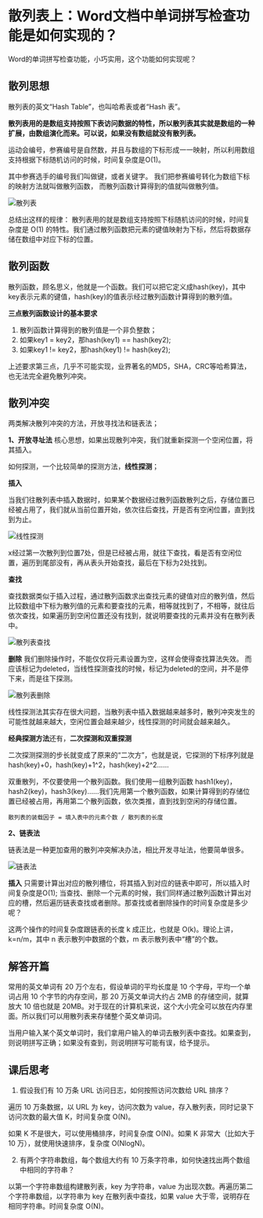 # 散列表上：Word文档中单词拼写检查功能是如何实现的？

Word的单词拼写检查功能，小巧实用，这个功能如何实现呢？

## 散列思想
散列表的英文“Hash Table”，也叫哈希表或者“Hash 表”。

**散列表用的是数组支持按照下表访问数据的特性，所以散列表其实就是数组的一种扩展，由数组演化而来。可以说，如果没有数组就没有散列表。**

运动会编号，参赛编号是自然数，并且与数组的下标形成一一映射，所以利用数组支持根据下标随机访问的时候，时间复杂度是O(1)。

其中参赛选手的编号我们叫做键，或者关键字。
我们把参赛编号转化为数组下标的映射方法就叫做散列函数，
而散列函数计算得到的值就叫做散列值。

![散列表](img/散列表.jpg)

总结出这样的规律：
散列表用的就是数组支持按照下标随机访问的时候，时间复杂度是 O(1) 的特性。我们通过散列函数把元素的键值映射为下标，然后将数据存储在数组中对应下标的位置。

## 散列函数
散列函数，顾名思义，他就是一个函数。我们可以把它定义成hash(key)，其中key表示元素的键值，hash(key)的值表示经过散列函数计算得到的散列值。

**三点散列函数设计的基本要求**
1. 散列函数计算得到的散列值是一个非负整数；
2. 如果key1 = key2，那hash(key1) == hash(key2);
3. 如果key1 != key2，那hash(key1) != hash(key2);

上述要求第三点，几乎不可能实现，业界著名的MD5，SHA，CRC等哈希算法，也无法完全避免散列冲突。

## 散列冲突

两类解决散列冲突的方法，开放寻找法和链表法；

**1、开放寻址法**
核心思想，如果出现散列冲突，我们就重新探测一个空闲位置，将其插入。

如何探测，一个比较简单的探测方法，**线性探测**；

**插入**

当我们往散列表中插入数据时，如果某个数据经过散列函数散列之后，存储位置已经被占用了，我们就从当前位置开始，依次往后查找，开是否有空闲位置，直到找到为止。

![线性探测](img/线性探测.jpg)

x经过第一次散列到位置7处，但是已经被占用，就往下查找，看是否有空闲位置，遍历到尾部没有，再从表头开始查找，最后在下标为2处找到。

**查找**

查找数据类似于插入过程，通过散列函数求出查找元素的键值对应的散列值，然后比较数组中下标为散列值的元素和要查找的元素，相等就找到了，不相等，就往后依次查找，如果遍历到空闲位置还没有找到，就说明要查找的元素并没有在散列表中。

![散列表查找](img/散列表查找.jpg)

**删除**
我们删除操作时，不能仅仅将元素设置为空，这样会使得查找算法失效。
而应该标记为deleted，当线性探测查找的时候，标记为deleted的空间，并不是停下来，而是往下探测。

![散列表删除](img/散列表删除.jpg)

线性探测法其实存在很大问题，当散列表中插入数据越来越多时，散列冲突发生的可能性就越来越大，空闲位置会越来越少，线性探测的时间就会越来越久。

**经典探测方法**还有，**二次探测和双重探测**

二次探测探测的步长就变成了原来的“二次方”，也就是说，它探测的下标序列就是 hash(key)+0，hash(key)+1^2，hash(key)+2^2……

双重散列，不仅要使用一个散列函数。我们使用一组散列函数 hash1(key)，hash2(key)，hash3(key)……我们先用第一个散列函数，如果计算得到的存储位置已经被占用，再用第二个散列函数，依次类推，直到找到空闲的存储位置。

    散列表的装载因子 = 填入表中的元素个数 / 散列表的长度

**2、链表法**

链表法是一种更加查用的散列冲突解决办法，相比开发寻址法，他要简单很多。

![链表法](img/链表法.jpg)

**插入**
只需要计算出对应的散列槽位，将其插入到对应的链表中即可，所以插入时间复杂度是O(1);
当查找、删除一个元素的时候，我们同样通过散列函数计算出对应的槽，然后遍历链表查找或者删除。那查找或者删除操作的时间复杂度是多少呢？

这两个操作的时间复杂度跟链表的长度 k 成正比，也就是 O(k)。理论上讲，k=n/m，其中 n 表示散列中数据的个数，m 表示散列表中“槽”的个数。

## 解答开篇
常用的英文单词有 20 万个左右，假设单词的平均长度是 10 个字母，平均一个单词占用 10 个字节的内存空间，那 20 万英文单词大约占 2MB 的存储空间，就算放大 10 倍也就是 20MB。对于现在的计算机来说，这个大小完全可以放在内存里面。所以我们可以用散列表来存储整个英文单词词。

当用户输入某个英文单词时，我们拿用户输入的单词去散列表中查找。如果查到，则说明拼写正确；如果没有查到，则说明拼写可能有误，给予提示。

## 课后思考

1. 假设我们有 10 万条 URL 访问日志，如何按照访问次数给 URL 排序？

遍历 10 万条数据，以 URL 为 key，访问次数为 value，存入散列表，同时记录下访问次数的最大值 K，时间复杂度 O(N)。

如果 K 不是很大，可以使用桶排序，时间复杂度 O(N)。如果 K 非常大（比如大于 10 万），就使用快速排序，复杂度 O(NlogN)。

2. 有两个字符串数组，每个数组大约有 10 万条字符串，如何快速找出两个数组中相同的字符串？

以第一个字符串数组构建散列表，key 为字符串，value 为出现次数。再遍历第二个字符串数组，以字符串为 key 在散列表中查找，如果 value 大于零，说明存在相同字符串。时间复杂度 O(N)。